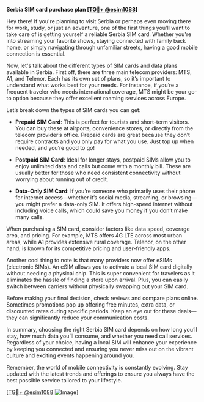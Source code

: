 **Serbia SIM card purchase plan [[TG💪+ @esim1088](https://t.me/s/esim1088)]**

Hey there! If you're planning to visit Serbia or perhaps even moving there for work, study, or just an adventure, one of the first things you'll want to take care of is getting yourself a reliable Serbia SIM card. Whether you're into streaming your favorite shows, staying connected with family back home, or simply navigating through unfamiliar streets, having a good mobile connection is essential.

Now, let's talk about the different types of SIM cards and data plans available in Serbia. First off, there are three main telecom providers: MTS, A1, and Telenor. Each has its own set of plans, so it’s important to understand what works best for your needs. For instance, if you’re a frequent traveler who needs international coverage, MTS might be your go-to option because they offer excellent roaming services across Europe.

Let’s break down the types of SIM cards you can get:

- **Prepaid SIM Card**: This is perfect for tourists and short-term visitors. You can buy these at airports, convenience stores, or directly from the telecom provider’s office. Prepaid cards are great because they don’t require contracts and you only pay for what you use. Just top up when needed, and you’re good to go!

- **Postpaid SIM Card**: Ideal for longer stays, postpaid SIMs allow you to enjoy unlimited data and calls but come with a monthly bill. These are usually better for those who need consistent connectivity without worrying about running out of credit.

- **Data-Only SIM Card**: If you’re someone who primarily uses their phone for internet access—whether it’s social media, streaming, or browsing—you might prefer a data-only SIM. It offers high-speed internet without including voice calls, which could save you money if you don’t make many calls.

When purchasing a SIM card, consider factors like data speed, coverage area, and pricing. For example, MTS offers 4G LTE across most urban areas, while A1 provides extensive rural coverage. Telenor, on the other hand, is known for its competitive pricing and user-friendly apps.

Another cool thing to note is that many providers now offer eSIMs (electronic SIMs). An eSIM allows you to activate a local SIM card digitally without needing a physical chip. This is super convenient for travelers as it eliminates the hassle of finding a store upon arrival. Plus, you can easily switch between carriers without physically swapping out your SIM card.

Before making your final decision, check reviews and compare plans online. Sometimes promotions pop up offering free minutes, extra data, or discounted rates during specific periods. Keep an eye out for these deals—they can significantly reduce your communication costs.

In summary, choosing the right Serbia SIM card depends on how long you’ll stay, how much data you’ll consume, and whether you need call services. Regardless of your choice, having a local SIM will enhance your experience by keeping you connected and ensuring you never miss out on the vibrant culture and exciting events happening around you.

Remember, the world of mobile connectivity is constantly evolving. Stay updated with the latest trends and offerings to ensure you always have the best possible service tailored to your lifestyle.

[[TG💪+ @esim1088](https://t.me/s/esim1088) ![Image](https://i.postimg.cc/Y0z9fWf4/image.png)]